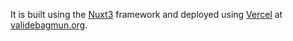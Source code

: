 It is built using the [Nuxt3](https://nuxt.com/) framework and deployed using [Vercel](https://vercel.com/) at [validebagmun.org](https://www.validebagmun.org/).
